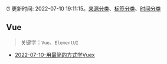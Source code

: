 :alarm_clock: 更新时间: 2022-07-10 19:11:15。[来源分类](../README.md)、[标签分类](../TAGS.md)、[时间分类](../TIMELINE.md)

## Vue


> 关键字：`Vue`、`ElementUI`



- [2022-07-10-用最简的方式学Vuex](https://toutiao.io/k/xfa0qtk) 